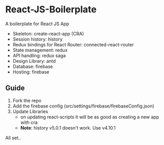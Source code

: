 # React-JS-Boilerplate
A boilerplate for React JS App

- Skeleton: create-react-app (CRA)
- Session history: history
- Redux bindings for React Router: connected-react-router
- State management: redux
- API handling: redux saga
- Design Library: antd
- Database: firebase
- Hosting: firebase

## Guide
1. Fork the repo
2. Add the firebase config (src/settings/firebase/firebaseConfig.json)
3. Update Libraries
	- on updating react-scripts it will be as good as creating a new app with cra
	- **Note**: history v5.0.1 doesn't work. Use v4.10.1
	
All set..